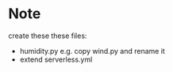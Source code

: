 # Note

create these these files:
- humidity.py e.g. copy wind.py and rename it
- extend serverless.yml
